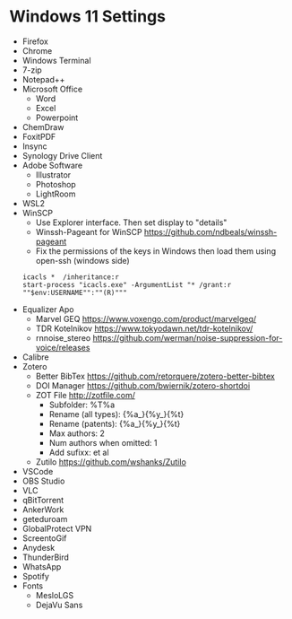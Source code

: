 # Windows 11 Settings

- Firefox
- Chrome
- Windows Terminal
- 7-zip
- Notepad++
- Microsoft Office
	- Word
	- Excel 
	- Powerpoint
- ChemDraw
- FoxitPDF
- Insync
- Synology Drive Client
- Adobe Software
	- Illustrator
	- Photoshop
	- LightRoom
- WSL2
- WinSCP 
	- Use Explorer interface. Then set display to "details"
	- Winssh-Pageant for WinSCP <https://github.com/ndbeals/winssh-pageant>
	- Fix the permissions of the keys in Windows then load them using open-ssh (windows side)
	```
	icacls *  /inheritance:r
	start-process "icacls.exe" -ArgumentList "* /grant:r ""$env:USERNAME"":""(R)"""
	```
- Equalizer Apo
	- Marvel GEQ <https://www.voxengo.com/product/marvelgeq/>
	- TDR Kotelnikov <https://www.tokyodawn.net/tdr-kotelnikov/>
	- rnnoise_stereo <https://github.com/werman/noise-suppression-for-voice/releases>
- Calibre
- Zotero
	- Better BibTex <https://github.com/retorquere/zotero-better-bibtex>
	- DOI Manager <https://github.com/bwiernik/zotero-shortdoi>
	- ZOT File <http://zotfile.com/>
		- Subfolder: \%T\%a
		- Rename (all types): {%a_}{%y_}{%t}
		- Rename (patents): {%a_}{%y_}{%t}
		- Max authors: 2
		- Num authors when omitted: 1
		- Add sufixx: et al
	- Zutilo <https://github.com/wshanks/Zutilo>
- VSCode
- OBS Studio
- VLC
- qBitTorrent
- AnkerWork
- geteduroam
- GlobalProtect VPN
- ScreentoGif
- Anydesk
- ThunderBird
- WhatsApp
- Spotify
- Fonts
	- MesloLGS
	- DejaVu Sans
